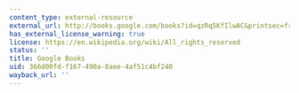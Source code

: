 ```yaml
---
content_type: external-resource
external_url: http://books.google.com/books?id=qzRq5KfIlwAC&printsec=frontcover
has_external_license_warning: true
license: https://en.wikipedia.org/wiki/All_rights_reserved
status: ''
title: Google Books
uid: 366d00fd-f167-490a-8aee-4af51c4bf240
wayback_url: ''
---
```

